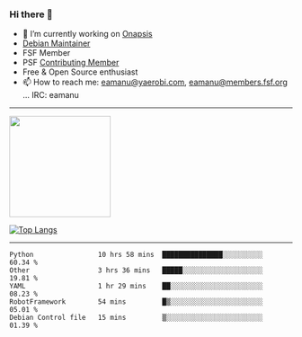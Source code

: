### Hi there 👋


- 🔭 I’m currently working on [Onapsis](http://onapsis.com)
- [Debian Maintainer](https://qa.debian.org/developer.php?login=eamanu%40yaerobi.com)
- FSF Member
- PSF [Contributing Member](https://www.python.org/psf/membership/#what-membership-classes-are-there)
- Free & Open Source enthusiast 
- 📫 How to reach me: eamanu@yaerobi.com, eamanu@members.fsf.org ... IRC: eamanu

---

<img height="180em" src="https://github-readme-stats.vercel.app/api?theme=dark&username=eamanu&show_icons=true&hide_border=true&&count_private=true&include_all_commits=true" />

[![Top Langs](https://github-readme-stats.vercel.app/api/top-langs/?theme=dark&username=eamanu&layout=compact)](https://github.com/anuraghazra/github-readme-stats)

---

<!--START_SECTION:waka-->
```text
Python                10 hrs 58 mins  ███████████████░░░░░░░░░░   60.34 % 
Other                 3 hrs 36 mins   █████░░░░░░░░░░░░░░░░░░░░   19.81 % 
YAML                  1 hr 29 mins    ██░░░░░░░░░░░░░░░░░░░░░░░   08.23 % 
RobotFramework        54 mins         █▒░░░░░░░░░░░░░░░░░░░░░░░   05.01 % 
Debian Control file   15 mins         ▒░░░░░░░░░░░░░░░░░░░░░░░░   01.39 % 
```
<!--END_SECTION:waka-->
